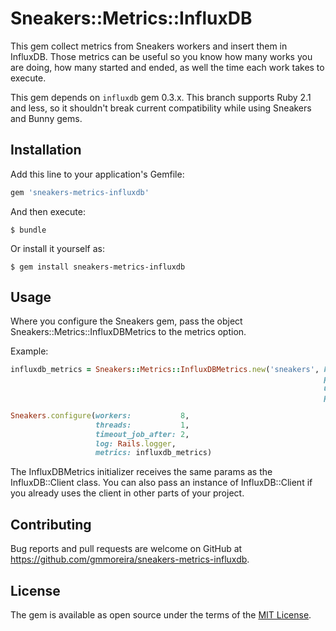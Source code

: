 # Sneakers::Metrics::InfluxDB

This gem collect metrics from Sneakers workers and insert them in InfluxDB. Those metrics can be useful so you know how many works you are doing, how many started and ended, as well the time each work takes to execute.

This gem depends on `influxdb` gem 0.3.x. This branch supports Ruby 2.1 and less, so it shouldn't break current compatibility while using Sneakers and Bunny gems.

## Installation

Add this line to your application's Gemfile:

```ruby
gem 'sneakers-metrics-influxdb'
```

And then execute:

    $ bundle

Or install it yourself as:

    $ gem install sneakers-metrics-influxdb

## Usage

Where you configure the Sneakers gem, pass the object Sneakers::Metrics::InfluxDBMetrics to the metrics option.

Example:

```ruby
influxdb_metrics = Sneakers::Metrics::InfluxDBMetrics.new('sneakers', host: 'localhost',
                                                                      port: 8086,
                                                                      username: 'admin',
                                                                      password: 'admin')

Sneakers.configure(workers:           8,
                   threads:           1,
                   timeout_job_after: 2,
                   log: Rails.logger,
                   metrics: influxdb_metrics)
```

The InfluxDBMetrics initializer receives the same params as the InfluxDB::Client class. You can also pass an instance of InfluxDB::Client if you already uses the client in other parts of your project.

## Contributing

Bug reports and pull requests are welcome on GitHub at https://github.com/gmmoreira/sneakers-metrics-influxdb.

## License

The gem is available as open source under the terms of the [MIT License](http://opensource.org/licenses/MIT).
